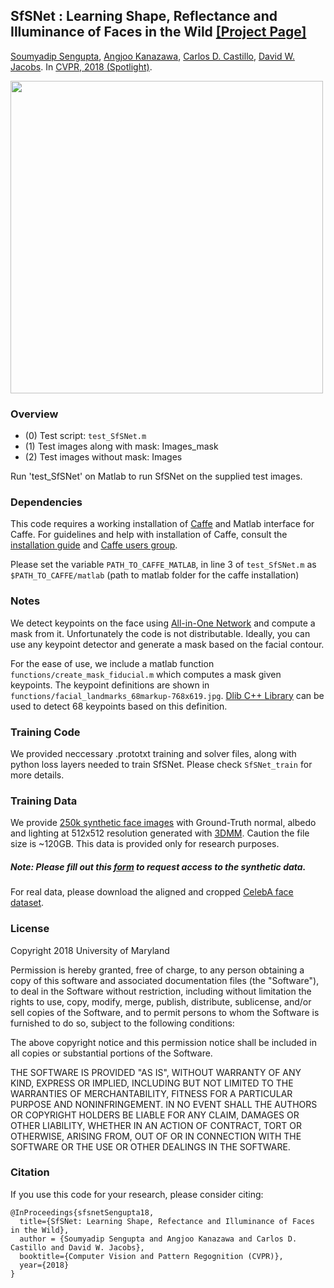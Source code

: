 <!--<h3><b>SfSNet</b></h3>-->
## <b>SfSNet : Learning Shape, Reflectance and Illuminance of Faces in the Wild</b> [[Project Page]](http://senguptaumd.github.io/SfSNet/) <br>
[Soumyadip Sengupta](http://legacydirs.umiacs.umd.edu/~sengupta/), [Angjoo Kanazawa](http://www.cs.berkeley.edu/~kanazawa/), [Carlos D. Castillo](http://legacydirs.umiacs.umd.edu/~carlos/), [David W. Jacobs](https://www.cs.umd.edu/~djacobs/). In [CVPR, 2018 (Spotlight)](https://arxiv.org/pdf/1712.01261.pdf).

<img src="https://github.com/senguptaumd/SfSNet/blob/gh-pages/resources/Teaser1.png" width="500px" >

### Overview
 - (0) Test script: `test_SfSNet.m`
 - (1) Test images along with mask: Images_mask
 - (2) Test images without mask: Images
 
Run 'test_SfSNet' on Matlab to run SfSNet on the supplied test images. 

### Dependencies ###
This code requires a working installation of [Caffe](http://caffe.berkeleyvision.org/) and Matlab interface for Caffe. For guidelines and help with installation of Caffe, consult the [installation guide](http://caffe.berkeleyvision.org/) and [Caffe users group](https://groups.google.com/forum/#!forum/caffe-users).

Please set the variable `PATH_TO_CAFFE_MATLAB`, in line 3 of `test_SfSNet.m` as `$PATH_TO_CAFFE/matlab` (path to matlab folder for the caffe installation)

### Notes
We detect keypoints on the face using <a href="https://arxiv.org/abs/1611.00851">All-in-One Network</a> and compute a mask from it. Unfortunately the code is not distributable. Ideally, you can use any keypoint detector and generate a mask based on the facial contour.

For the ease of use, we include a matlab function `functions/create_mask_fiducial.m` which computes a mask given keypoints. The keypoint definitions are shown in `functions/facial_landmarks_68markup-768x619.jpg`. [Dlib C++ Library](http://dlib.net/) can be used to detect 68 keypoints based on this definition.

### Training Code
We provided neccessary .prototxt training and solver files, along with python loss layers needed to train SfSNet. Please check `SfSNet_train` for more details.

### Training Data
We provide [250k synthetic face images](https://drive.google.com/file/d/1UQONt9Usk3PKztSIoXeNUEUqD5s6z69e/view?usp=sharing) with Ground-Truth normal, albedo and lighting at 512x512 resolution generated with [3DMM](http://gravis.dmi.unibas.ch/Sigg99.html). Caution the file size is ~120GB. This data is provided only for research purposes.

##### Note: Please fill out this [form](https://goo.gl/forms/lLTaT4KYgGQAmBhh2) to request access to the synthetic data.

For real data, please download the aligned and cropped [CelebA face dataset](http://mmlab.ie.cuhk.edu.hk/projects/CelebA.html).

### License
Copyright 2018 University of Maryland

Permission is hereby granted, free of charge, to any person obtaining a copy of this software and associated documentation files (the "Software"), to deal in the Software without restriction, including without limitation the rights to use, copy, modify, merge, publish, distribute, sublicense, and/or sell copies of the Software, and to permit persons to whom the Software is furnished to do so, subject to the following conditions:

The above copyright notice and this permission notice shall be included in all copies or substantial portions of the Software.

THE SOFTWARE IS PROVIDED "AS IS", WITHOUT WARRANTY OF ANY KIND, EXPRESS OR IMPLIED, INCLUDING BUT NOT LIMITED TO THE WARRANTIES OF MERCHANTABILITY, FITNESS FOR A PARTICULAR PURPOSE AND NONINFRINGEMENT. IN NO EVENT SHALL THE AUTHORS OR COPYRIGHT HOLDERS BE LIABLE FOR ANY CLAIM, DAMAGES OR OTHER LIABILITY, WHETHER IN AN ACTION OF CONTRACT, TORT OR OTHERWISE, ARISING FROM, OUT OF OR IN CONNECTION WITH THE SOFTWARE OR THE USE OR OTHER DEALINGS IN THE SOFTWARE.


### Citation
If you use this code for your research, please consider citing:
```
@InProceedings{sfsnetSengupta18,
  title={SfSNet: Learning Shape, Refectance and Illuminance of Faces in the Wild},
  author = {Soumyadip Sengupta and Angjoo Kanazawa and Carlos D. Castillo and David W. Jacobs},
  booktitle={Computer Vision and Pattern Regognition (CVPR)},
  year={2018}
}
```
